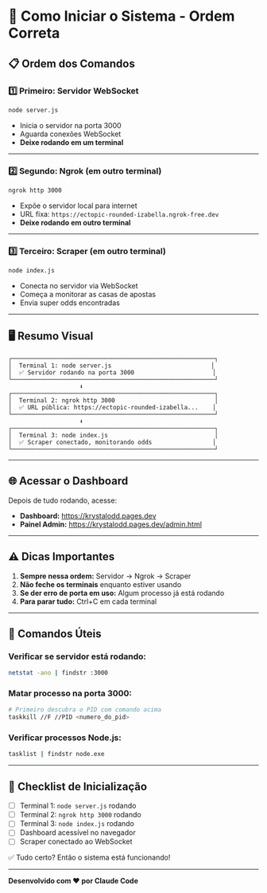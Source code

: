 # 🚀 Como Iniciar o Sistema - Ordem Correta

## 📋 Ordem dos Comandos

### **1️⃣ Primeiro: Servidor WebSocket**
```bash
node server.js
```
- Inicia o servidor na porta 3000
- Aguarda conexões WebSocket
- **Deixe rodando em um terminal**

---

### **2️⃣ Segundo: Ngrok (em outro terminal)**
```bash
ngrok http 3000
```
- Expõe o servidor local para internet
- URL fixa: `https://ectopic-rounded-izabella.ngrok-free.dev`
- **Deixe rodando em outro terminal**

---

### **3️⃣ Terceiro: Scraper (em outro terminal)**
```bash
node index.js
```
- Conecta no servidor via WebSocket
- Começa a monitorar as casas de apostas
- Envia super odds encontradas

---

## 🖥️ Resumo Visual

```
┌─────────────────────────────────────────────────────────┐
│  Terminal 1: node server.js                            │
│  ✅ Servidor rodando na porta 3000                      │
└─────────────────────────────────────────────────────────┘
                    ⬇️
┌─────────────────────────────────────────────────────────┐
│  Terminal 2: ngrok http 3000                            │
│  ✅ URL pública: https://ectopic-rounded-izabella...    │
└─────────────────────────────────────────────────────────┘
                    ⬇️
┌─────────────────────────────────────────────────────────┐
│  Terminal 3: node index.js                              │
│  ✅ Scraper conectado, monitorando odds                 │
└─────────────────────────────────────────────────────────┘
```

---

## 🌐 Acessar o Dashboard

Depois de tudo rodando, acesse:
- **Dashboard:** https://krystalodd.pages.dev
- **Painel Admin:** https://krystalodd.pages.dev/admin.html

---

## ⚠️ Dicas Importantes

1. **Sempre nessa ordem:** Servidor → Ngrok → Scraper
2. **Não feche os terminais** enquanto estiver usando
3. **Se der erro de porta em uso:** Algum processo já está rodando
4. **Para parar tudo:** Ctrl+C em cada terminal

---

## 🔧 Comandos Úteis

### Verificar se servidor está rodando:
```bash
netstat -ano | findstr :3000
```

### Matar processo na porta 3000:
```bash
# Primeiro descubra o PID com comando acima
taskkill //F //PID <numero_do_pid>
```

### Verificar processos Node.js:
```bash
tasklist | findstr node.exe
```

---

## 🎯 Checklist de Inicialização

- [ ] Terminal 1: `node server.js` rodando
- [ ] Terminal 2: `ngrok http 3000` rodando
- [ ] Terminal 3: `node index.js` rodando
- [ ] Dashboard acessível no navegador
- [ ] Scraper conectado ao WebSocket

✅ Tudo certo? Então o sistema está funcionando!

---

**Desenvolvido com ❤️ por Claude Code**
